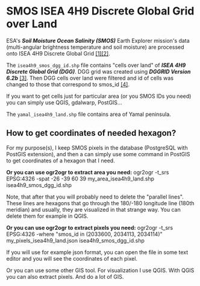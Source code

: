 # SMOS ISEA 4H9 Discrete Global Grid over Land
ESA's ***Soil Moisture Ocean Salinity (SMOS)*** Earth Explorer mission's data (multi-angular brightness temperature and soil moisture) are processed onto ISEA 4H9 Discrete Global Grid [[1]](https://earth.esa.int/web/guest/missions/esa-operational-eo-missions/smos)[[2]](https://smos-ds-02.eo.esa.int/oads/access/).

The `isea4h9_smos_dgg_id.shp` file contains "cells over land" of ***ISEA 4H9 Discrete Global Grid (DGG)***. DGG grid was created using ***DGGRID Version 6.2b*** [[3]](http://www.discreteglobalgrids.org/software/). Then DGG cells over land were filtered and id of cells was changed to those that correspond to smos_id [[4]](http://www.cesbio.ups-tlse.fr/SMOS_blog/?tag=isea-grid).

If you want to get cells just for particular area (or you SMOS IDs you need) you can simply use QGIS, gdalwarp, PostGIS...

The `yamal_isea4h9_land.shp` file contains area of Yamal peninsula.

## How to get coordinates of needed hexagon?

For my purpose(s), I keep SMOS pixels in the database (PostgreSQL with PostGIS extension), and then a can simply use some command in PostGIS to get coordinates of a hexagon that I need.

__Or you can use ogr2ogr to extract area you need:__
ogr2ogr -t_srs EPSG:4326 -spat -26 -39 60 39 my_area_isea4h9_land.shp isea4h9_smos_dgg_id.shp

Note, that after that you will probably need to delete the "parallel lines". These lines are hexagons that go through the 180/-180 longitude line (180th meridian) and usually, they are visualized in that strange way. You can delete them for example in QGIS.

__Or you can use ogr2ogr to extract pixels you need:__
ogr2ogr -t_srs EPSG:4326 -where "smos_id in (2033600, 2034113, 2034114)" my_pixels_isea4h9_land.json isea4h9_smos_dgg_id.shp

If you will use for example json format, you can open the file in some text editor and you will see the coordinates of each pixel. 

Or you can use some other GIS tool. For visualization I use QGIS. With QGIS you can also extract pixels. And do a lot of GIS.
